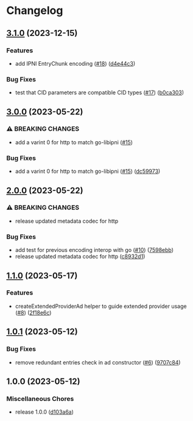 # Changelog

## [3.1.0](https://github.com/web3-storage/ipni/compare/v3.0.0...v3.1.0) (2023-12-15)


### Features

* add IPNI EntryChunk encoding ([#18](https://github.com/web3-storage/ipni/issues/18)) ([d4e44c3](https://github.com/web3-storage/ipni/commit/d4e44c328ad1a0c69e54d4565c9e38a451e0954c))


### Bug Fixes

* test that CID parameters are compatible CID types ([#17](https://github.com/web3-storage/ipni/issues/17)) ([b0ca303](https://github.com/web3-storage/ipni/commit/b0ca303e945bcc9e915e3b0c4ec2256342f97e1a))

## [3.0.0](https://github.com/web3-storage/ipni/compare/v2.0.0...v3.0.0) (2023-05-22)


### ⚠ BREAKING CHANGES

* add a varint 0 for http to match go-libipni ([#15](https://github.com/web3-storage/ipni/issues/15))

### Bug Fixes

* add a varint 0 for http to match go-libipni ([#15](https://github.com/web3-storage/ipni/issues/15)) ([dc59973](https://github.com/web3-storage/ipni/commit/dc599734e8bf486801f4577e54ccf46bcb06b7dd))

## [2.0.0](https://github.com/web3-storage/ipni/compare/v1.1.0...v2.0.0) (2023-05-22)


### ⚠ BREAKING CHANGES

* release updated metadata codec for http

### Bug Fixes

* add test for previous encoding interop with go ([#10](https://github.com/web3-storage/ipni/issues/10)) ([7598ebb](https://github.com/web3-storage/ipni/commit/7598ebb11bee7d63251fca4ada511cf986a3cc1a))
* release updated metadata codec for http ([c8932d1](https://github.com/web3-storage/ipni/commit/c8932d1e3708ded15780da44ce90013dc10c161f))

## [1.1.0](https://github.com/web3-storage/ipni/compare/v1.0.1...v1.1.0) (2023-05-17)


### Features

* createExtendedProviderAd helper to guide extended provider usage ([#8](https://github.com/web3-storage/ipni/issues/8)) ([2f18e6c](https://github.com/web3-storage/ipni/commit/2f18e6cbe026b006202dab6078504046c467e470))

## [1.0.1](https://github.com/web3-storage/ipni/compare/v1.0.0...v1.0.1) (2023-05-12)


### Bug Fixes

* remove redundant entries check in ad constructor ([#6](https://github.com/web3-storage/ipni/issues/6)) ([9707c84](https://github.com/web3-storage/ipni/commit/9707c8461105cb8fca0e121e7cf4d75d92fee161))

## 1.0.0 (2023-05-12)


### Miscellaneous Chores

* release 1.0.0 ([d103a6a](https://github.com/web3-storage/ipni/commit/d103a6aa68b5e58101a10eeab97d4bb712798d45))
